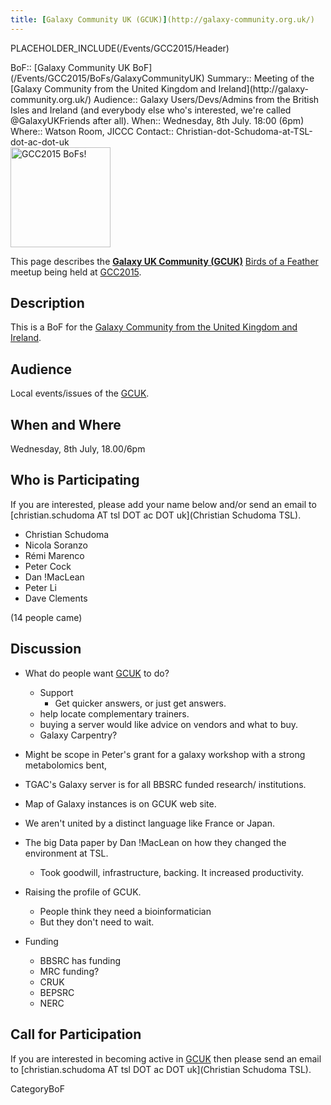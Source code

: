 ```yaml
---
title: [Galaxy Community UK (GCUK)](http://galaxy-community.org.uk/)
---
```

PLACEHOLDER_INCLUDE(/Events/GCC2015/Header)




<div class='dictbox'>
 BoF:: [Galaxy Community UK BoF](/Events/GCC2015/BoFs/GalaxyCommunityUK)
 Summary:: Meeting of the [Galaxy Community from the United Kingdom and Ireland](http://galaxy-community.org.uk/)
 Audience:: Galaxy Users/Devs/Admins from the British Isles and Ireland (and everybody else who's interested, we're called @GalaxyUKFriends after all).
 When:: Wednesday, 8th July. 18:00 (6pm)
 Where:: Watson Room, JICCC 
 Contact:: Christian-dot-Schudoma-at-TSL-dot-ac-dot-uk
</div>

<div class='left'><a href='/Events/GCC2015/BoFs'><img src='/Images/Logos/GCC2015BoFs300.png' alt='GCC2015 BoFs!' width="160" /></a></div>

This page describes the **[Galaxy UK Community (GCUK)](http://galaxy-community.org.uk/)** [Birds of a Feather](/Events/GCC2015/BoFs) meetup being held at [GCC2015](http://gcc2015.tsl.ac.uk/).

## Description

This is a BoF for the [Galaxy Community from the United Kingdom and Ireland](http://galaxy-community.org.uk/).

## Audience

Local events/issues of the [GCUK](http://galaxy-community.org.uk/).


## When and Where

Wednesday, 8th July, 18.00/6pm

## Who is Participating

If you are interested, please add your name below and/or send an email to [christian.schudoma AT tsl DOT ac DOT uk](Christian Schudoma TSL).

* Christian Schudoma
* Nicola Soranzo
* Rémi Marenco
* Peter Cock
* Dan !MacLean
* Peter Li
* Dave Clements

(14 people came)

## Discussion

* What do people want [GCUK](http://galaxy-community.org.uk/) to do? 
  * Support
    * Get quicker answers, or just get answers.  
  * help locate complementary trainers.
  * buying a server would like advice on vendors and what to buy.
  * Galaxy Carpentry?

* Might be scope in Peter's grant for a galaxy workshop with a strong metabolomics bent,

* TGAC's Galaxy server is for all BBSRC funded research/ institutions.

* Map of Galaxy instances is on GCUK web site.

* We aren't united by a distinct language like France or Japan.

* The big Data paper by Dan !MacLean on how they changed the environment at TSL.
  * Took goodwill, infrastructure, backing.  It increased productivity.

* Raising the profile of GCUK.
  * People think they need a bioinformatician
  * But they don't need to wait.

* Funding
  * BBSRC has funding
  * MRC funding?
  * CRUK
  * BEPSRC
  * NERC


## Call for Participation

If you are interested in becoming active in [GCUK](http://galaxy-community.org.uk/) then please send an email to 
[christian.schudoma AT tsl DOT ac DOT uk](Christian Schudoma TSL).

CategoryBoF
